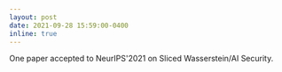 ```yaml
---
layout: post
date: 2021-09-28 15:59:00-0400
inline: true
---
```


One paper accepted to NeurIPS'2021 on Sliced Wasserstein/AI Security.

